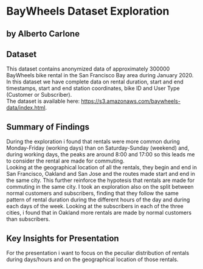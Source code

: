 # BayWheels Dataset Exploration
## by Alberto Carlone


## Dataset

This dataset contains anonymized data of approximately 300000 BayWheels bike rental in the San Francisco Bay area during January 2020.  
In this dataset we have complete data on rental duration, start and end timestamps, start and end station coordinates, bike ID and User Type (Customer or Subscriber).  
The dataset is available here: https://s3.amazonaws.com/baywheels-data/index.html.



## Summary of Findings

During the exploration i found that rentals were more common during Monday-Friday (working days) than on Saturday-Sunday (weekend) and, during working days, the peaks are around 8:00 and 17:00 so this leads me to consider the rental are made for commuting.  
Looking at the geographical location of all the rentals, they begin and end in San Francisco, Oakland and San Jose and the routes made start and end in the same city. This further reinforce the hypotesis that rentals are made for commuting in the same city.
I took an exploration also on the split between normal customers and subscribers, finding that they follow the same pattern of rental duration during the different hours of the day and during each days of the week. Looking at the subscribers in each of the three cities, i found that in Oakland more rentals are made by normal customers than subscribers.


## Key Insights for Presentation

For the presentation i want to focus on the peculiar distribution of rentals during days/hours and on the geographical location of those rentals.
